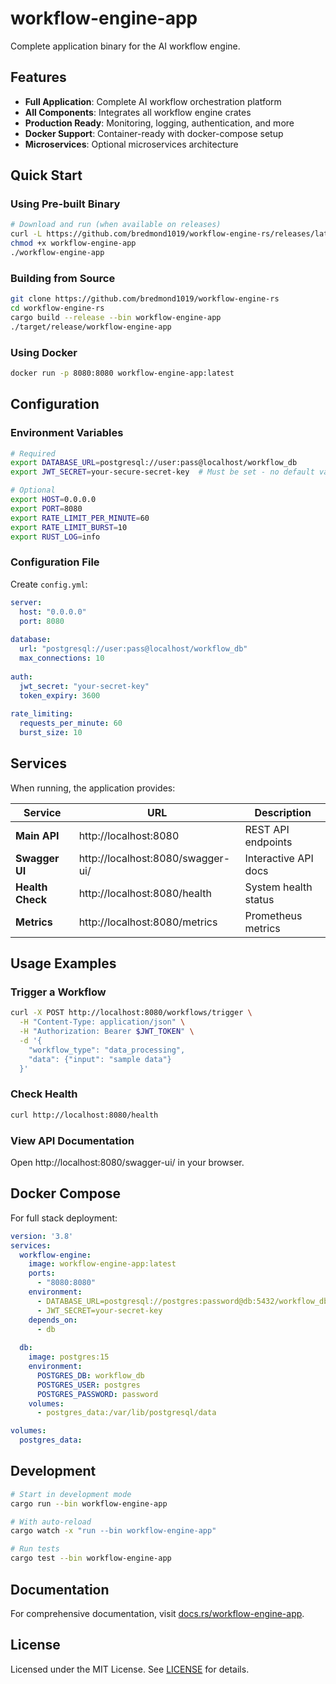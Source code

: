 # workflow-engine-app

Complete application binary for the AI workflow engine.

## Features

- **Full Application**: Complete AI workflow orchestration platform
- **All Components**: Integrates all workflow engine crates
- **Production Ready**: Monitoring, logging, authentication, and more
- **Docker Support**: Container-ready with docker-compose setup
- **Microservices**: Optional microservices architecture

## Quick Start

### Using Pre-built Binary

```bash
# Download and run (when available on releases)
curl -L https://github.com/bredmond1019/workflow-engine-rs/releases/latest/download/workflow-engine-app > workflow-engine-app
chmod +x workflow-engine-app
./workflow-engine-app
```

### Building from Source

```bash
git clone https://github.com/bredmond1019/workflow-engine-rs
cd workflow-engine-rs
cargo build --release --bin workflow-engine-app
./target/release/workflow-engine-app
```

### Using Docker

```bash
docker run -p 8080:8080 workflow-engine-app:latest
```

## Configuration

### Environment Variables

```bash
# Required
export DATABASE_URL=postgresql://user:pass@localhost/workflow_db
export JWT_SECRET=your-secure-secret-key  # Must be set - no default value

# Optional
export HOST=0.0.0.0
export PORT=8080
export RATE_LIMIT_PER_MINUTE=60
export RATE_LIMIT_BURST=10
export RUST_LOG=info
```

### Configuration File

Create `config.yml`:

```yaml
server:
  host: "0.0.0.0"
  port: 8080
  
database:
  url: "postgresql://user:pass@localhost/workflow_db"
  max_connections: 10
  
auth:
  jwt_secret: "your-secret-key"
  token_expiry: 3600
  
rate_limiting:
  requests_per_minute: 60
  burst_size: 10
```

## Services

When running, the application provides:

| Service | URL | Description |
|---------|-----|-------------|
| **Main API** | http://localhost:8080 | REST API endpoints |
| **Swagger UI** | http://localhost:8080/swagger-ui/ | Interactive API docs |
| **Health Check** | http://localhost:8080/health | System health status |
| **Metrics** | http://localhost:8080/metrics | Prometheus metrics |

## Usage Examples

### Trigger a Workflow

```bash
curl -X POST http://localhost:8080/workflows/trigger \
  -H "Content-Type: application/json" \
  -H "Authorization: Bearer $JWT_TOKEN" \
  -d '{
    "workflow_type": "data_processing",
    "data": {"input": "sample data"}
  }'
```

### Check Health

```bash
curl http://localhost:8080/health
```

### View API Documentation

Open http://localhost:8080/swagger-ui/ in your browser.

## Docker Compose

For full stack deployment:

```yaml
version: '3.8'
services:
  workflow-engine:
    image: workflow-engine-app:latest
    ports:
      - "8080:8080"
    environment:
      - DATABASE_URL=postgresql://postgres:password@db:5432/workflow_db
      - JWT_SECRET=your-secret-key
    depends_on:
      - db
      
  db:
    image: postgres:15
    environment:
      POSTGRES_DB: workflow_db
      POSTGRES_USER: postgres
      POSTGRES_PASSWORD: password
    volumes:
      - postgres_data:/var/lib/postgresql/data

volumes:
  postgres_data:
```

## Development

```bash
# Start in development mode
cargo run --bin workflow-engine-app

# With auto-reload
cargo watch -x "run --bin workflow-engine-app"

# Run tests
cargo test --bin workflow-engine-app
```

## Documentation

For comprehensive documentation, visit [docs.rs/workflow-engine-app](https://docs.rs/workflow-engine-app).

## License

Licensed under the MIT License. See [LICENSE](../../LICENSE) for details.
